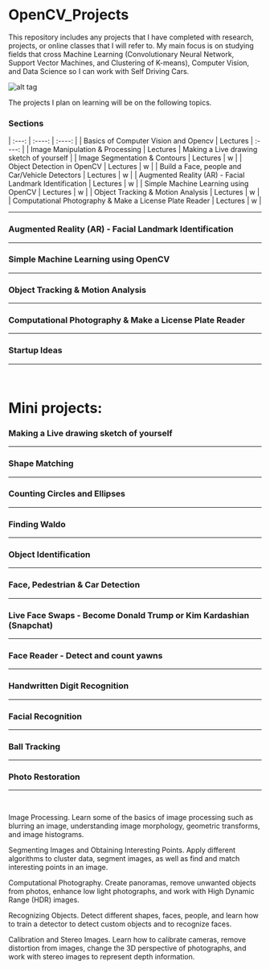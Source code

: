 # OpenCV_Projects

This repository includes any projects that I have completed with research, projects, or online classes that I will refer to. My main focus is on studying fields that cross Machine Learning (Convolutionary Neural Network, Support Vector Machines, and Clustering of K-means), Computer Vision, and Data Science so I can work with Self Driving Cars. 

![alt tag](https://github.com/OverRatedTech/OpenCV_Projects/blob/master/OpenCV_CNN.png)

The projects I plan on learning will be on the following topics. 

### Sections        
| :---:                                                   | :----:    |  :----: | 
| Basics of Computer Vision and Opencv                    | Lectures  | :----: | 
| Image Manipulation & Processing                         | Lectures  | Making a Live drawing sketch of yourself |
| Image Segmentation & Contours                           | Lectures  |    w   |
| Object Detection in OpenCV                              | Lectures  |    w   |
| Build a Face, people and Car/Vehicle Detectors          | Lectures  |    w   |
| Augmented Reality (AR) - Facial Landmark Identification | Lectures  |    w   |
| Simple Machine Learning using OpenCV                    | Lectures  |    w   |
| Object Tracking & Motion Analysis                       | Lectures  |    w   |
| Computational Photography & Make a License Plate Reader | Lectures  |    w   |

------------------------------------------------------------------------------------------------
### Augmented Reality (AR) - Facial Landmark Identification </br>
------------------------------------------------------------------------------------------------
### Simple Machine Learning using OpenCV </br>
------------------------------------------------------------------------------------------------
### Object Tracking & Motion Analysis </br>
------------------------------------------------------------------------------------------------
### Computational Photography & Make a License Plate Reader </br>
------------------------------------------------------------------------------------------------
### Startup Ideas </br>
------------------------------------------------------------------------------------------------
</br>

# Mini projects: 
### Making a Live drawing sketch of yourself </br>
------------------------------------------------------------------------------------------------
### Shape Matching </br>
------------------------------------------------------------------------------------------------
### Counting Circles and Ellipses </br>
------------------------------------------------------------------------------------------------
### Finding Waldo </br>
------------------------------------------------------------------------------------------------
### Object Identification </br>
------------------------------------------------------------------------------------------------
### Face, Pedestrian & Car Detection </br>
------------------------------------------------------------------------------------------------
### Live Face Swaps - Become Donald Trump or Kim Kardashian (Snapchat) </br>
------------------------------------------------------------------------------------------------
### Face Reader - Detect and count yawns </br>
------------------------------------------------------------------------------------------------
### Handwritten Digit Recognition </br>
------------------------------------------------------------------------------------------------
### Facial Recognition </br>
------------------------------------------------------------------------------------------------
### Ball Tracking </br>
------------------------------------------------------------------------------------------------
### Photo Restoration </br>
------------------------------------------------------------------------------------------------
</br>

Image Processing. Learn some of the basics of image processing such as blurring an image, understanding image morphology, geometric transforms, and image histograms.

Segmenting Images and Obtaining Interesting Points. Apply different algorithms to cluster data, segment images, as well as find and match interesting points in an image.

Computational Photography. Create panoramas, remove unwanted objects from photos, enhance low light photographs, and work with High Dynamic Range (HDR) images.

Recognizing Objects. Detect different shapes, faces, people, and learn how to train a detector to detect custom objects and to recognize faces.

Calibration and Stereo Images. Learn how to calibrate cameras, remove distortion from images, change the 3D perspective of photographs, and work with stereo images to represent depth information.
